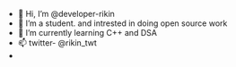 - 👋 Hi, I’m @developer-rikin
- 👀 I’m a student. and intrested in doing open source work
- 🌱 I’m currently learning C++ and DSA 
- 📫 twitter- @rikin_twt
-

